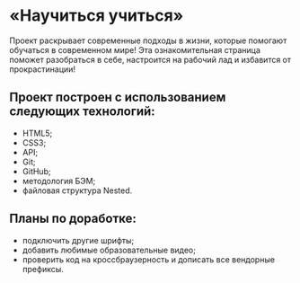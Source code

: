 # «Научиться учиться»
Проект раскрывает современные подходы в жизни, которые  помогают обучаться в современном мире! Эта ознакомительная страница поможет разобраться в себе, настроится на рабочий лад и избавится от прокрастинации!

## Проект построен с использованием следующих технологий:
- HTML5;
- CSS3;
- API;
- Git;
- GitHub;
- методология БЭМ;
- файловая структура Nested.
## Планы по доработке:
-   подключить другие шрифты;
-   добавить любимые образовательные видео;
-   проверить код на кроссбраузерность и дописать все вендорные префиксы.
